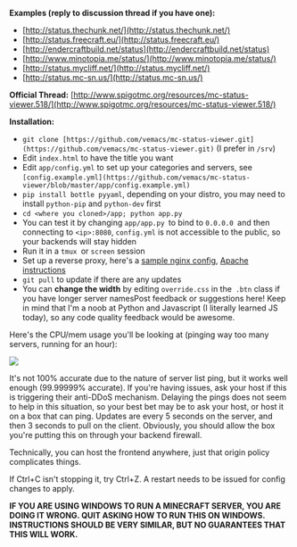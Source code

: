 **Examples (reply to discussion thread if you have one):**

*   [http://status.thechunk.net/](http://status.thechunk.net/)
*   [http://status.freecraft.eu/](http://status.freecraft.eu/)
*   [http://endercraftbuild.net/status](http://endercraftbuild.net/status)
*   [http://www.minotopia.me/status/](http://www.minotopia.me/status/)
*   [http://status.mycliff.net/](http://status.mycliff.net/)
*   [http://status.mc-sn.us/](http://status.mc-sn.us/)

**Official Thread:** [http://www.spigotmc.org/resources/mc-status-viewer.518/](http://www.spigotmc.org/resources/mc-status-viewer.518/)

**Installation:**

*   `git clone [https://github.com/vemacs/mc-status-viewer.git](https://github.com/vemacs/mc-status-viewer.git)` (I prefer in `/srv`)
*   Edit `index.html` to have the title you want
*   Edit `app/config.yml` to set up your categories and servers, see `[config.example.yml](https://github.com/vemacs/mc-status-viewer/blob/master/app/config.example.yml)`
*   `pip install bottle pyyaml`, depending on your distro, you may need to install `python-pip` and `python-dev` first
*   `cd <where you cloned>/app; python app.py`
*   You can test it by changing `app/app.py `to bind to `0.0.0.0 `and then connecting to `<ip>:8080`, `config.yml` is not accessible to the public, so your backends will stay hidden
*   Run it in a `tmux `or `screen` session
*   Set up a reverse proxy, here&#039;s a [sample nginx config](http://paste.ubuntu.com/7301975/), [Apache instructions](http://paste.ubuntu.com/7401472/)
*   `git pull` to update if there are any updates
*   You can **change the width** by editing `override.css` in the` .btn` class if you have longer server namesPost feedback or suggestions here! Keep in mind that I&#039;m a noob at Python and Javascript (I literally learned JS today), so any code quality feedback would be awesome.

Here&#039;s the CPU/mem usage you&#039;ll be looking at (pinging way too many servers, running for an hour):

![](http://i.imgur.com/scyRmnM.png)

It&#039;s not 100% accurate due to the nature of server list ping, but it works well enough (99.99999% accurate). If you&#039;re having issues, ask your host if this is triggering their anti-DDoS mechanism. Delaying the pings does not seem to help in this situation, so your best bet may be to ask your host, or host it on a box that can ping. Updates are every 5 seconds on the server, and then 3 seconds to pull on the client. Obviously, you should allow the box you&#039;re putting this on through your backend firewall.

Technically, you can host the frontend anywhere, just that origin policy complicates things.

If Ctrl+C isn&#039;t stopping it, try Ctrl+Z. A restart needs to be issued for config changes to apply.

**IF YOU ARE USING WINDOWS TO RUN A MINECRAFT SERVER, YOU ARE DOING IT WRONG. QUIT ASKING HOW TO RUN THIS ON WINDOWS. INSTRUCTIONS SHOULD BE VERY SIMILAR, BUT NO GUARANTEES THAT THIS WILL WORK.**
